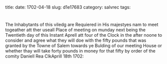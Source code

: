 title: 
date: 1702-04-18
slug: d1e17683
category: salvrec
tags: 


<div markdown class="doc" id="d1e17683">


# 

The Inhabytants of this viledg are Requiered in His majestyes nam to meet togeather att ther useall Place of meeting on munday next being the Twentieth day of this Instant Aprell att four of the Clock in the after noone to consider and agree what they will doe with the fifty pounds that was granted by the Towne of Salem towards ye Bulding of our meeting House or whether thay will take forty pounds in money for that fifty by order of the comity  Daniell Rea ClkAprill 18th 1702:
</div>